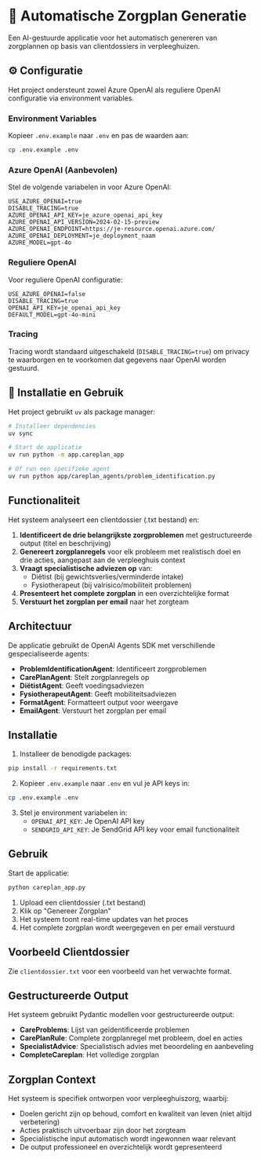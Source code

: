 # 🏥 Automatische Zorgplan Generatie

Een AI-gestuurde applicatie voor het automatisch genereren van zorgplannen op basis van clientdossiers in verpleeghuizen.

## ⚙️ Configuratie

Het project ondersteunt zowel Azure OpenAI als reguliere OpenAI configuratie via environment variables.

### Environment Variables

Kopieer `.env.example` naar `.env` en pas de waarden aan:

```bash
cp .env.example .env
```

### Azure OpenAI (Aanbevolen)

Stel de volgende variabelen in voor Azure OpenAI:

```env
USE_AZURE_OPENAI=true
DISABLE_TRACING=true
AZURE_OPENAI_API_KEY=je_azure_openai_api_key
AZURE_OPENAI_API_VERSION=2024-02-15-preview
AZURE_OPENAI_ENDPOINT=https://je-resource.openai.azure.com/
AZURE_OPENAI_DEPLOYMENT=je_deployment_naam
AZURE_MODEL=gpt-4o
```

### Reguliere OpenAI

Voor reguliere OpenAI configuratie:

```env
USE_AZURE_OPENAI=false
DISABLE_TRACING=true
OPENAI_API_KEY=je_openai_api_key
DEFAULT_MODEL=gpt-4o-mini
```

### Tracing

Tracing wordt standaard uitgeschakeld (`DISABLE_TRACING=true`) om privacy te waarborgen en te voorkomen dat gegevens naar OpenAI worden gestuurd.

## 🚀 Installatie en Gebruik

Het project gebruikt `uv` als package manager:

```bash
# Installeer dependencies
uv sync

# Start de applicatie
uv run python -m app.careplan_app

# Of run een specifieke agent
uv run python app/careplan_agents/problem_identification.py
```

## Functionaliteit

Het systeem analyseert een clientdossier (.txt bestand) en:

1. **Identificeert de drie belangrijkste zorgproblemen** met gestructureerde output (titel en beschrijving)
2. **Genereert zorgplanregels** voor elk probleem met realistisch doel en drie acties, aangepast aan de verpleeghuis context
3. **Vraagt specialistische adviezen op** van:
   - Diëtist (bij gewichtsverlies/verminderde intake)
   - Fysiotherapeut (bij valrisico/mobiliteit problemen)
4. **Presenteert het complete zorgplan** in een overzichtelijke format
5. **Verstuurt het zorgplan per email** naar het zorgteam

## Architectuur

De applicatie gebruikt de OpenAI Agents SDK met verschillende gespecialiseerde agents:

- **ProblemIdentificationAgent**: Identificeert zorgproblemen
- **CarePlanAgent**: Stelt zorgplanregels op
- **DiëtistAgent**: Geeft voedingsadviezen
- **FysiotherapeutAgent**: Geeft mobiliteitsadviezen  
- **FormatAgent**: Formatteert output voor weergave
- **EmailAgent**: Verstuurt het zorgplan per email

## Installatie

1. Installeer de benodigde packages:
```bash
pip install -r requirements.txt
```

2. Kopieer `.env.example` naar `.env` en vul je API keys in:
```bash
cp .env.example .env
```

3. Stel je environment variabelen in:
   - `OPENAI_API_KEY`: Je OpenAI API key
   - `SENDGRID_API_KEY`: Je SendGrid API key voor email functionaliteit

## Gebruik

Start de applicatie:
```bash
python careplan_app.py
```

1. Upload een clientdossier (.txt bestand)
2. Klik op "Genereer Zorgplan"
3. Het systeem toont real-time updates van het proces
4. Het complete zorgplan wordt weergegeven en per email verstuurd

## Voorbeeld Clientdossier

Zie `clientdossier.txt` voor een voorbeeld van het verwachte format.

## Gestructureerde Output

Het systeem gebruikt Pydantic modellen voor gestructureerde output:

- **CareProblems**: Lijst van geïdentificeerde problemen
- **CarePlanRule**: Complete zorgplanregel met probleem, doel en acties
- **SpecialistAdvice**: Specialistisch advies met beoordeling en aanbeveling
- **CompleteCareplan**: Het volledige zorgplan

## Zorgplan Context

Het systeem is specifiek ontworpen voor verpleeghuiszorg, waarbij:
- Doelen gericht zijn op behoud, comfort en kwaliteit van leven (niet altijd verbetering)
- Acties praktisch uitvoerbaar zijn door het zorgteam
- Specialistische input automatisch wordt ingewonnen waar relevant
- De output professioneel en overzichtelijk wordt gepresenteerd
